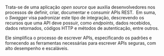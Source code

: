 Trata-se de uma aplicação _open source_ que auxilia desenvolvedores nos processos de definir, criar, documentar e consumir APIs REST.  Em suma, o _Swagger_ visa padronizar este tipo de integração, descrevendo os recursos que uma API deve possuir, como _endpoints_, dados recebidos, dados retornados, códigos HTTP e métodos de autenticação, entre outros.

Ele simplifica o processo de escrever APIs, especificando os padrões e fornecendo as ferramentas necessárias para escrever APIs seguras, com alto desempenho e escaláveis.